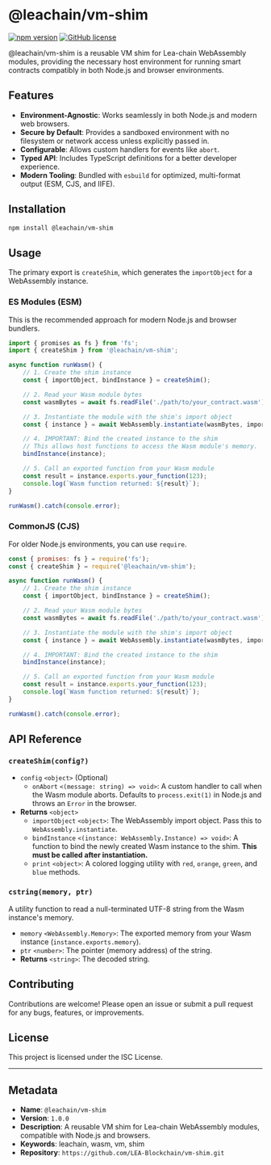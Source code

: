 <!--
giturl: https://github.com/LEA-Blockchain/vm-shim
name: @leachain/vm-shim
version: 1.0.0
-->

# @leachain/vm-shim

[![npm version](https://img.shields.io/npm/v/@leachain/vm-shim)](https://www.npmjs.com/package/@leachain/vm-shim)
[![GitHub license](https://img.shields.io/github/license/LEA-Blockchain/vm-shim)](https://github.com/LEA-Blockchain/vm-shim/blob/main/LICENSE)

@leachain/vm-shim is a reusable VM shim for Lea-chain WebAssembly modules, providing the necessary host environment for running smart contracts compatibly in both Node.js and browser environments.

## Features

-   **Environment-Agnostic**: Works seamlessly in both Node.js and modern web browsers.
-   **Secure by Default**: Provides a sandboxed environment with no filesystem or network access unless explicitly passed in.
-   **Configurable**: Allows custom handlers for events like `abort`.
-   **Typed API**: Includes TypeScript definitions for a better developer experience.
-   **Modern Tooling**: Bundled with `esbuild` for optimized, multi-format output (ESM, CJS, and IIFE).

## Installation

```sh
npm install @leachain/vm-shim
```

## Usage

The primary export is `createShim`, which generates the `importObject` for a WebAssembly instance.

### ES Modules (ESM)

This is the recommended approach for modern Node.js and browser bundlers.

```javascript
import { promises as fs } from 'fs';
import { createShim } from '@leachain/vm-shim';

async function runWasm() {
    // 1. Create the shim instance
    const { importObject, bindInstance } = createShim();

    // 2. Read your Wasm module bytes
    const wasmBytes = await fs.readFile('./path/to/your_contract.wasm');

    // 3. Instantiate the module with the shim's import object
    const { instance } = await WebAssembly.instantiate(wasmBytes, importObject);

    // 4. IMPORTANT: Bind the created instance to the shim
    // This allows host functions to access the Wasm module's memory.
    bindInstance(instance);

    // 5. Call an exported function from your Wasm module
    const result = instance.exports.your_function(123);
    console.log(`Wasm function returned: ${result}`);
}

runWasm().catch(console.error);
```

### CommonJS (CJS)

For older Node.js environments, you can use `require`.

```javascript
const { promises: fs } = require('fs');
const { createShim } = require('@leachain/vm-shim');

async function runWasm() {
    // 1. Create the shim instance
    const { importObject, bindInstance } = createShim();

    // 2. Read your Wasm module bytes
    const wasmBytes = await fs.readFile('./path/to/your_contract.wasm');

    // 3. Instantiate the module with the shim's import object
    const { instance } = await WebAssembly.instantiate(wasmBytes, importObject);

    // 4. IMPORTANT: Bind the created instance to the shim
    bindInstance(instance);

    // 5. Call an exported function from your Wasm module
    const result = instance.exports.your_function(123);
    console.log(`Wasm function returned: ${result}`);
}

runWasm().catch(console.error);
```

## API Reference

### `createShim(config?)`

-   `config` `<object>` (Optional)
    -   `onAbort` `<(message: string) => void>`: A custom handler to call when the Wasm module aborts. Defaults to `process.exit(1)` in Node.js and throws an `Error` in the browser.
-   **Returns** `<object>`
    -   `importObject` `<object>`: The WebAssembly import object. Pass this to `WebAssembly.instantiate`.
    -   `bindInstance` `<(instance: WebAssembly.Instance) => void>`: A function to bind the newly created Wasm instance to the shim. **This must be called after instantiation.**
    -   `print` `<object>`: A colored logging utility with `red`, `orange`, `green`, and `blue` methods.

### `cstring(memory, ptr)`

A utility function to read a null-terminated UTF-8 string from the Wasm instance's memory.

-   `memory` `<WebAssembly.Memory>`: The exported memory from your Wasm instance (`instance.exports.memory`).
-   `ptr` `<number>`: The pointer (memory address) of the string.
-   **Returns** `<string>`: The decoded string.

## Contributing

Contributions are welcome! Please open an issue or submit a pull request for any bugs, features, or improvements.

## License

This project is licensed under the ISC License.

---
## Metadata

-   **Name**: `@leachain/vm-shim`
-   **Version**: `1.0.0`
-   **Description**: A reusable VM shim for Lea-chain WebAssembly modules, compatible with Node.js and browsers.
-   **Keywords**: leachain, wasm, vm, shim
-   **Repository**: `https://github.com/LEA-Blockchain/vm-shim.git`